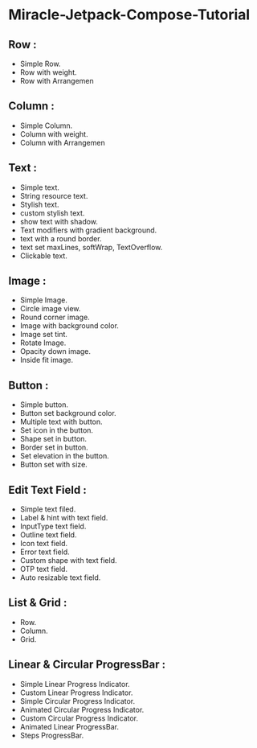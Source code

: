 # Miracle-Jetpack-Compose-Tutorial

## Row :
* Simple Row.
* Row with weight.
* Row with Arrangemen

## Column :
* Simple Column.
* Column with weight.
* Column with Arrangemen

## Text :
* Simple text.
* String resource text.
* Stylish text.
* custom stylish text.
* show text with shadow.
* Text modifiers with gradient background.
* text with a round border.
* text set maxLines, softWrap, TextOverflow.
* Clickable text.

## Image :
* Simple Image.
* Circle image view.
* Round corner image.
* Image with background color.
* Image set tint.
* Rotate Image.
* Opacity down image.
* Inside fit image.

## Button :
* Simple button.
* Button set background color.
* Multiple text with button.
* Set icon in the button.
* Shape set in button.
* Border set in button.
* Set elevation in the button.
* Button set with size.

## Edit Text Field :
* Simple text filed.
* Label & hint with text field.
* InputType text field.
* Outline text field.
* Icon text field.
* Error text field.
* Custom shape with text field.
* OTP text field.
* Auto resizable text field.

## List & Grid :
* Row.
* Column.
* Grid.

## Linear & Circular ProgressBar :
* Simple Linear Progress Indicator.
* Custom Linear Progress Indicator.
* Simple Circular Progress Indicator.
* Animated Circular Progress Indicator.
* Custom Circular Progress Indicator.
* Animated Linear ProgressBar.
* Steps ProgressBar.